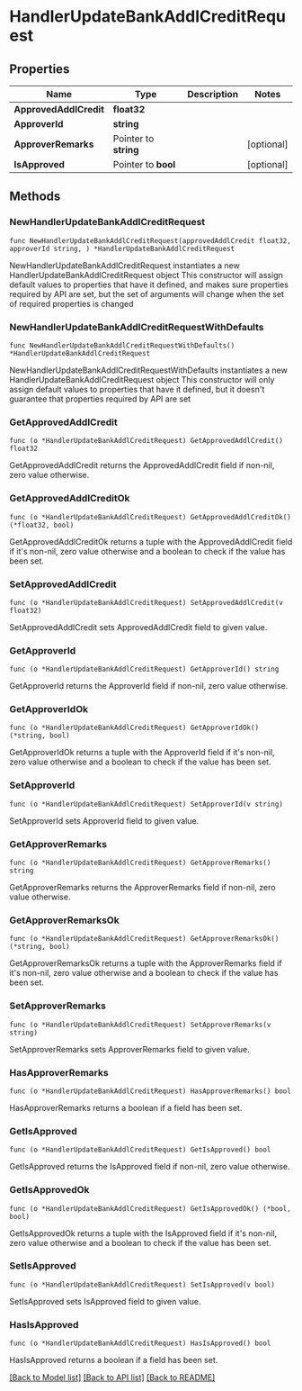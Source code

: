 # HandlerUpdateBankAddlCreditRequest

## Properties

Name | Type | Description | Notes
------------ | ------------- | ------------- | -------------
**ApprovedAddlCredit** | **float32** |  | 
**ApproverId** | **string** |  | 
**ApproverRemarks** | Pointer to **string** |  | [optional] 
**IsApproved** | Pointer to **bool** |  | [optional] 

## Methods

### NewHandlerUpdateBankAddlCreditRequest

`func NewHandlerUpdateBankAddlCreditRequest(approvedAddlCredit float32, approverId string, ) *HandlerUpdateBankAddlCreditRequest`

NewHandlerUpdateBankAddlCreditRequest instantiates a new HandlerUpdateBankAddlCreditRequest object
This constructor will assign default values to properties that have it defined,
and makes sure properties required by API are set, but the set of arguments
will change when the set of required properties is changed

### NewHandlerUpdateBankAddlCreditRequestWithDefaults

`func NewHandlerUpdateBankAddlCreditRequestWithDefaults() *HandlerUpdateBankAddlCreditRequest`

NewHandlerUpdateBankAddlCreditRequestWithDefaults instantiates a new HandlerUpdateBankAddlCreditRequest object
This constructor will only assign default values to properties that have it defined,
but it doesn't guarantee that properties required by API are set

### GetApprovedAddlCredit

`func (o *HandlerUpdateBankAddlCreditRequest) GetApprovedAddlCredit() float32`

GetApprovedAddlCredit returns the ApprovedAddlCredit field if non-nil, zero value otherwise.

### GetApprovedAddlCreditOk

`func (o *HandlerUpdateBankAddlCreditRequest) GetApprovedAddlCreditOk() (*float32, bool)`

GetApprovedAddlCreditOk returns a tuple with the ApprovedAddlCredit field if it's non-nil, zero value otherwise
and a boolean to check if the value has been set.

### SetApprovedAddlCredit

`func (o *HandlerUpdateBankAddlCreditRequest) SetApprovedAddlCredit(v float32)`

SetApprovedAddlCredit sets ApprovedAddlCredit field to given value.


### GetApproverId

`func (o *HandlerUpdateBankAddlCreditRequest) GetApproverId() string`

GetApproverId returns the ApproverId field if non-nil, zero value otherwise.

### GetApproverIdOk

`func (o *HandlerUpdateBankAddlCreditRequest) GetApproverIdOk() (*string, bool)`

GetApproverIdOk returns a tuple with the ApproverId field if it's non-nil, zero value otherwise
and a boolean to check if the value has been set.

### SetApproverId

`func (o *HandlerUpdateBankAddlCreditRequest) SetApproverId(v string)`

SetApproverId sets ApproverId field to given value.


### GetApproverRemarks

`func (o *HandlerUpdateBankAddlCreditRequest) GetApproverRemarks() string`

GetApproverRemarks returns the ApproverRemarks field if non-nil, zero value otherwise.

### GetApproverRemarksOk

`func (o *HandlerUpdateBankAddlCreditRequest) GetApproverRemarksOk() (*string, bool)`

GetApproverRemarksOk returns a tuple with the ApproverRemarks field if it's non-nil, zero value otherwise
and a boolean to check if the value has been set.

### SetApproverRemarks

`func (o *HandlerUpdateBankAddlCreditRequest) SetApproverRemarks(v string)`

SetApproverRemarks sets ApproverRemarks field to given value.

### HasApproverRemarks

`func (o *HandlerUpdateBankAddlCreditRequest) HasApproverRemarks() bool`

HasApproverRemarks returns a boolean if a field has been set.

### GetIsApproved

`func (o *HandlerUpdateBankAddlCreditRequest) GetIsApproved() bool`

GetIsApproved returns the IsApproved field if non-nil, zero value otherwise.

### GetIsApprovedOk

`func (o *HandlerUpdateBankAddlCreditRequest) GetIsApprovedOk() (*bool, bool)`

GetIsApprovedOk returns a tuple with the IsApproved field if it's non-nil, zero value otherwise
and a boolean to check if the value has been set.

### SetIsApproved

`func (o *HandlerUpdateBankAddlCreditRequest) SetIsApproved(v bool)`

SetIsApproved sets IsApproved field to given value.

### HasIsApproved

`func (o *HandlerUpdateBankAddlCreditRequest) HasIsApproved() bool`

HasIsApproved returns a boolean if a field has been set.


[[Back to Model list]](../README.md#documentation-for-models) [[Back to API list]](../README.md#documentation-for-api-endpoints) [[Back to README]](../README.md)


